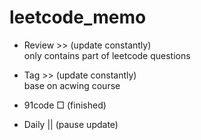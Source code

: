 # leetcode_memo

- Review >> (update constantly)    
only contains part of leetcode questions  

- Tag >> (update constantly)     
base on acwing course   

- 91code □ (finished)

- Daily || (pause update) 
